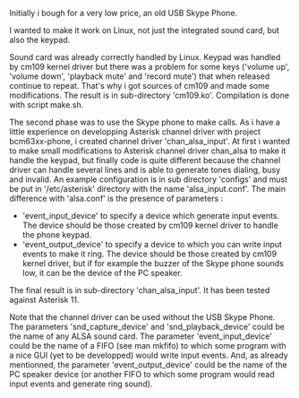 Initially i bough for a very low price, an old USB Skype Phone.

I wanted to make it work on Linux, not just the integrated sound card, but also the keypad.

Sound card was already correctly handled by Linux.
Keypad was handled by cm109 kernel driver but there was a problem for some keys ('volume up', 'volume down', 'playback mute' and 'record mute') that when released continue to repeat.
That's why i got sources of cm109 and made some modifications.
The result is in sub-directory 'cm109.ko'. Compilation is done with script make.sh.

The second phase was to use the Skype phone to make calls.
As i have a little experience on developping Asterisk channel driver with project bcm63xx-phone, i created channel driver 'chan_alsa_input'.
At first i wanted to make small modifications to Asterisk channel driver chan_alsa to make it handle the keypad, but finally code is quite different because the channel driver can handle several lines and is able to generate tones dialing, busy and invalid.
An example configuration is in sub directory 'configs' and must be put in '/etc/asterisk' directory with the name 'alsa_input.conf'.
The main difference with 'alsa.conf' is the presence of parameters :
- 'event_input_device' to specify a device which generate input events. The device should be those created by cm109 kernel driver to handle the phone keypad.
- 'event_output_device' to specify a device to which you can write input events to make it ring. The device should be those created by cm109 kernel driver, but if for example the buzzer of the Skype phone sounds low, it can be the device of the PC speaker.

The final result is in sub-directory 'chan_alsa_input'. It has been tested against Asterisk 11.

Note that the channel driver can be used without the USB Skype Phone.
The parameters 'snd_capture_device' and 'snd_playback_device' could be the name of any ALSA sound card.
The parameter 'event_input_device' could be the name of a FIFO (see man mkfifo) to which some program with a nice GUI (yet to be developped) would write input events.
And, as already mentionned, the parameter 'event_output_device' could be the name of the PC speaker device (or another FIFO to which some program would read input events and generate ring sound).


